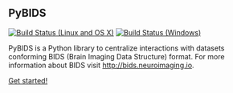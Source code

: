 ## PyBIDS
[![Build Status (Linux and OS X)](https://travis-ci.org/INCF/pybids.svg?branch=master)](https://travis-ci.org/INCF/pybids)
[![Build Status (Windows)](https://ci.appveyor.com/api/projects/status/5aa4c6e3m15ew4v7?svg=true)](https://ci.appveyor.com/project/chrisfilo/pybids-ilb80)


PyBIDS is a Python library to centralize interactions with datasets conforming
BIDS (Brain Imaging Data Structure) format.  For more information about BIDS
visit http://bids.neuroimaging.io.

[Get started!](bids/grabbids)
